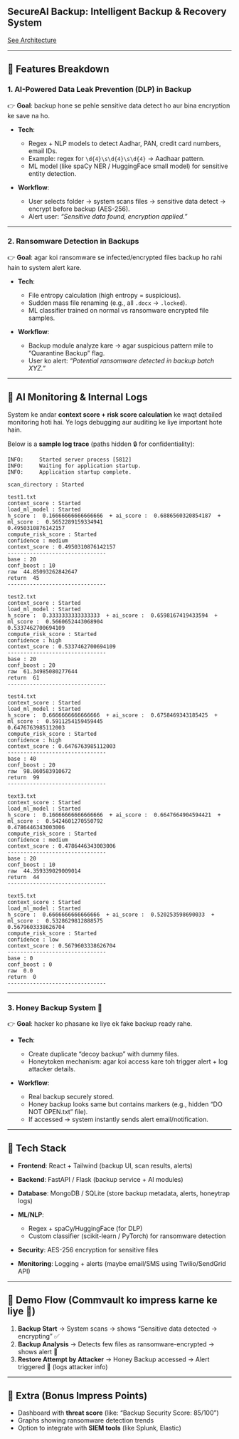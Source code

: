 ## SecureAI Backup: Intelligent Backup & Recovery System

[See Architecture](https://drive.google.com/file/d/190P-AZAjZDAZOysfTAjr6varqcfhyqxR/view?usp=sharing)


---

## 🔹 Features Breakdown

### 1. **AI-Powered Data Leak Prevention (DLP) in Backup**

👉 **Goal**: backup hone se pehle sensitive data detect ho aur bina encryption ke save na ho.

* **Tech**:

  * Regex + NLP models to detect Aadhar, PAN, credit card numbers, email IDs.
  * Example: regex for `\d{4}\s\d{4}\s\d{4}` → Aadhaar pattern.
  * ML model (like spaCy NER / HuggingFace small model) for sensitive entity detection.
* **Workflow**:

  * User selects folder → system scans files → sensitive data detect → encrypt before backup (AES-256).
  * Alert user: *“Sensitive data found, encryption applied.”*

---

### 2. **Ransomware Detection in Backups**

👉 **Goal**: agar koi ransomware se infected/encrypted files backup ho rahi hain to system alert kare.

* **Tech**:

  * File entropy calculation (high entropy = suspicious).
  * Sudden mass file renaming (e.g., all `.docx` → `.locked`).
  * ML classifier trained on normal vs ransomware encrypted file samples.
* **Workflow**:

  * Backup module analyze kare → agar suspicious pattern mile to “Quarantine Backup” flag.
  * User ko alert: *“Potential ransomware detected in backup batch XYZ.”*


---

## 🔹 AI Monitoring & Internal Logs

System ke andar **context score + risk score calculation** ke waqt detailed monitoring hoti hai. Ye logs debugging aur auditing ke liye important hote hain.

Below is a **sample log trace** (paths hidden 🔒 for confidentiality):

```
INFO:     Started server process [5812]
INFO:     Waiting for application startup.
INFO:     Application startup complete.

scan_directory : Started

test1.txt
context_score : Started
load_ml_model : Started
h_score :  0.16666666666666666  + ai_score :  0.6886560320854187  + ml_score :  0.5652289159334941
0.4950310876142157
compute_risk_score : Started
confidence : medium
context_score : 0.4950310876142157
-------------------------------
base : 20
conf_boost : 10
raw  44.85093262842647
return  45
-------------------------------

test2.txt
context_score : Started
load_ml_model : Started
h_score :  0.3333333333333333  + ai_score :  0.6598167419433594  + ml_score :  0.5660652443068904
0.5337462700694109
compute_risk_score : Started
confidence : high
context_score : 0.5337462700694109
-------------------------------
base : 20
conf_boost : 20
raw  61.34985080277644
return  61
-------------------------------

test4.txt
context_score : Started
load_ml_model : Started
h_score :  0.6666666666666666  + ai_score :  0.6758469343185425  + ml_score :  0.5911254159459445
0.6476763985112003
compute_risk_score : Started
confidence : high
context_score : 0.6476763985112003
-------------------------------
base : 40
conf_boost : 20
raw  98.860583910672
return  99
-------------------------------

text3.txt
context_score : Started
load_ml_model : Started
h_score :  0.16666666666666666  + ai_score :  0.6647664904594421  + ml_score :  0.5424601270550792
0.4786446343003006
compute_risk_score : Started
confidence : medium
context_score : 0.4786446343003006
-------------------------------
base : 20
conf_boost : 10
raw  44.359339029009014
return  44
-------------------------------

text5.txt
context_score : Started
load_ml_model : Started
h_score :  0.6666666666666666  + ai_score :  0.520253598690033  + ml_score :  0.5328629812888575
0.5679603338626704
compute_risk_score : Started
confidence : low
context_score : 0.5679603338626704
-------------------------------
base : 0
conf_boost : 0
raw  0.0
return  0
-------------------------------
```

---



### 3. **Honey Backup System** 🐝

👉 **Goal**: hacker ko phasane ke liye ek fake backup ready rahe.

* **Tech**:

  * Create duplicate “decoy backup” with dummy files.
  * Honeytoken mechanism: agar koi access kare toh trigger alert + log attacker details.
* **Workflow**:

  * Real backup securely stored.
  * Honey backup looks same but contains markers (e.g., hidden “DO NOT OPEN.txt” file).
  * If accessed → system instantly sends alert email/notification.

---

## 🔹 Tech Stack

* **Frontend**: React + Tailwind (backup UI, scan results, alerts)
* **Backend**: FastAPI / Flask (backup service + AI modules)
* **Database**: MongoDB / SQLite (store backup metadata, alerts, honeytrap logs)
* **ML/NLP**:

  * Regex + spaCy/HuggingFace (for DLP)
  * Custom classifier (scikit-learn / PyTorch) for ransomware detection
* **Security**: AES-256 encryption for sensitive files
* **Monitoring**: Logging + alerts (maybe email/SMS using Twilio/SendGrid API)

---

## 🔹 Demo Flow (Commvault ko impress karne ke liye 💯)

1. **Backup Start** → System scans → shows “Sensitive data detected → encrypting” ✅
2. **Backup Analysis** → Detects few files as ransomware-encrypted → shows alert 🚨
3. **Restore Attempt by Attacker** → Honey Backup accessed → Alert triggered 🔔 (logs attacker info)

---

## 🔹 Extra (Bonus Impress Points)

* Dashboard with **threat score** (like: “Backup Security Score: 85/100”)
* Graphs showing ransomware detection trends
* Option to integrate with **SIEM tools** (like Splunk, Elastic)







